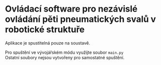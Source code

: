 # Ovládací software pro nezávislé ovládání pěti pneumatických svalů v robotické struktuře

Aplikace je spustitelná pouze na soustavě.

Pro spuštění ve vývojářském módu využijte soubor `main.py`  
Ostatní soubory nejsou vytvořeny pro samostatné spuštění.